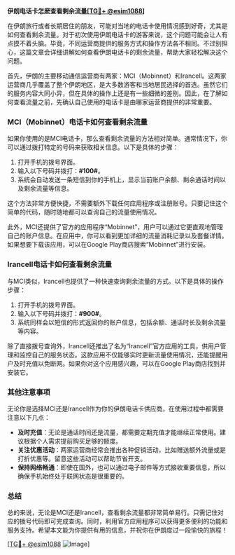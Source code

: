 **伊朗电话卡怎麽查看剩余流量[[TG💪+ @esim1088](https://t.me/s/esim1088)]**

在伊朗旅行或者长期居住的朋友，可能对当地的电话卡使用情况感到好奇，尤其是如何查看剩余流量。对于初次使用伊朗电话卡的游客来说，这个问题可能会让人有点摸不着头脑。毕竟，不同运营商提供的服务方式和操作方法各不相同。不过别担心，这篇文章会详细讲解如何查看伊朗电话卡的剩余流量，帮助大家轻松解决这个问题。

首先，伊朗的主要移动通信运营商有两家：MCI（Mobinnet）和Irancell。这两家运营商几乎覆盖了整个伊朗地区，是大多数游客和当地居民选择的首选。虽然它们的服务内容大同小异，但在具体的操作上还是有一些细微的差别。因此，在了解如何查看流量之前，先确认自己使用的电话卡是由哪家运营商提供的非常重要。

### MCI（Mobinnet）电话卡如何查看剩余流量

如果你使用的是MCI电话卡，那么查看剩余流量的方法相对简单。通常情况下，你可以通过拨打特定的号码来获取相关信息。以下是具体的步骤：

1. 打开手机的拨号界面。
2. 输入以下号码并拨打：**#100#**。
3. 系统会自动发送一条短信到你的手机上，显示当前账户余额、剩余通话时间以及剩余流量等信息。

这个方法非常方便快捷，不需要额外下载任何应用程序或注册账号。只要记住这个简单的代码，随时随地都可以查询自己的流量使用情况。

此外，MCI还提供了官方的应用程序“Mobinnet”，用户可以通过它更直观地管理自己的账户信息。在应用中，你可以看到更加详细的流量消耗记录以及套餐详情。如果想要下载该应用，可以在Google Play商店搜索“Mobinnet”进行安装。

### Irancell电话卡如何查看剩余流量

与MCI类似，Irancell也提供了一种快速查询剩余流量的方式。以下是具体的操作步骤：

1. 打开手机的拨号界面。
2. 输入以下号码并拨打：**#900#**。
3. 系统同样会以短信的形式返回你的账户信息，包括余额、通话时长及剩余流量等内容。

除了直接拨号查询外，Irancell还推出了名为“Irancell”官方应用的工具，供用户管理和监控自己的服务状态。这款应用不仅能够实时更新流量使用情况，还能提醒用户及时充值以免断网。如果你对这个应用感兴趣，可以在Google Play商店找到并安装它。

### 其他注意事项

无论你是选择MCI还是Irancell作为你的伊朗电话卡供应商，在使用过程中都需要注意以下几点：

- **及时充值**：无论是通话时间还是流量，都需要定期充值才能继续正常使用。建议根据个人需求提前购买足够的额度。
- **关注优惠活动**：两家运营商经常会推出各种促销活动，比如赠送额外流量或是打折优惠等。留意这些活动可以帮助节省开支。
- **保持网络畅通**：即使在国外，也可以通过电子邮件等方式接收重要信息，所以确保手机始终处于联网状态是很重要的。

### 总结

总的来说，无论是MCI还是Irancell，查看剩余流量都非常简单易行。只需记住对应的拨号代码即可完成查询。同时，利用官方应用程序可以获得更多便利的功能和服务支持。希望本文能为你提供有用的信息，并祝你在伊朗度过一段愉快的旅程！

[[TG💪+ @esim1088](https://t.me/s/esim1088) ![Image](https://i.postimg.cc/4NQfJmqS/Snipaste-2025-05-13-00-14-12.png)]